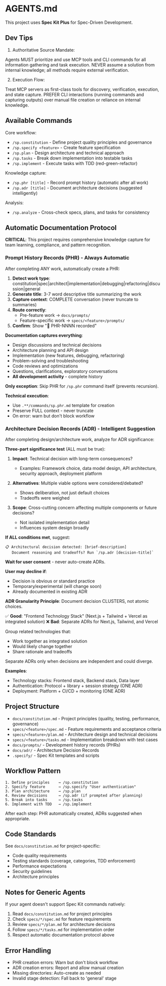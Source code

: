 # AGENTS.md

This project uses **Spec Kit Plus** for Spec-Driven Development.

## Dev Tips

1. Authoritative Source Mandate:

Agents MUST prioritize and use MCP tools and CLI commands for all information gathering and task execution. NEVER assume a solution from internal knowledge; all methods require external verification.

2. Execution Flow:

Treat MCP servers as first-class tools for discovery, verification, execution, and state capture. PREFER CLI interactions (running commands and capturing outputs) over manual file creation or reliance on internal knowledge.

## Available Commands

Core workflow:
- `/sp.constitution` - Define project quality principles and governance
- `/sp.specify <feature>` - Create feature specification
- `/sp.plan` - Design architecture and technical approach
- `/sp.tasks` - Break down implementation into testable tasks
- `/sp.implement` - Execute tasks with TDD (red-green-refactor)

Knowledge capture:
- `/sp.phr [title]` - Record prompt history (automatic after all work)
- `/sp.adr [title]` - Document architecture decisions (suggested intelligently)

Analysis:
- `/sp.analyze` - Cross-check specs, plans, and tasks for consistency

## Automatic Documentation Protocol

**CRITICAL**: This project requires comprehensive knowledge capture for team learning, compliance, and pattern recognition.

### Prompt History Records (PHR) - Always Automatic

After completing ANY work, automatically create a PHR:

1. **Detect work type**: constitution|spec|architect|implementation|debugging|refactoring|discussion|general
2. **Generate title**: 3-7 word descriptive title summarizing the work
3. **Capture context**: COMPLETE conversation (never truncate to summaries)
4. **Route correctly**:
   - Pre-feature work → `docs/prompts/`
   - Feature-specific work → `specs/<feature>/prompts/`
5. **Confirm**: Show "📝 PHR-NNNN recorded"

**Documentation captures everything**:
- Design discussions and technical decisions
- Architecture planning and API design
- Implementation (new features, debugging, refactoring)
- Problem-solving and troubleshooting
- Code reviews and optimizations
- Questions, clarifications, exploratory conversations
- **All development activity** - complete history

**Only exception**: Skip PHR for `/sp.phr` command itself (prevents recursion).

**Technical execution**:
- Use `.**/commands/sp.phr.md` template for creation
- Preserve FULL context - never truncate
- On error: warn but don't block workflow

### Architecture Decision Records (ADR) - Intelligent Suggestion

After completing design/architecture work, analyze for ADR significance:

**Three-part significance test** (ALL must be true):

1. **Impact**: Technical decision with long-term consequences?
   - Examples: Framework choice, data model design, API architecture, security approach, deployment platform

2. **Alternatives**: Multiple viable options were considered/debated?
   - Shows deliberation, not just default choices
   - Tradeoffs were weighed

3. **Scope**: Cross-cutting concern affecting multiple components or future decisions?
   - Not isolated implementation detail
   - Influences system design broadly

**If ALL conditions met**, suggest:
```
📋 Architectural decision detected: [brief-description]
   Document reasoning and tradeoffs? Run `/sp.adr [decision-title]`
```

**Wait for user consent** - never auto-create ADRs.

**User may decline if**:
- Decision is obvious or standard practice
- Temporary/experimental (will change soon)
- Already documented in existing ADR

**ADR Granularity Principle**:
Document decision CLUSTERS, not atomic choices.

✅ **Good**: "Frontend Technology Stack" (Next.js + Tailwind + Vercel as integrated solution)
❌ **Bad**: Separate ADRs for Next.js, Tailwind, and Vercel

Group related technologies that:
- Work together as integrated solution
- Would likely change together
- Share rationale and tradeoffs

Separate ADRs only when decisions are independent and could diverge.

**Examples**:
- Technology stacks: Frontend stack, Backend stack, Data layer
- Authentication: Protocol + library + session strategy (ONE ADR)
- Deployment: Platform + CI/CD + monitoring (ONE ADR)

## Project Structure

- `docs/constitution.md` - Project principles (quality, testing, performance, governance)
- `specs/<feature>/spec.md` - Feature requirements and acceptance criteria
- `specs/<feature>/plan.md` - Architecture design and technical decisions
- `specs/<feature>/tasks.md` - Implementation breakdown with test cases
- `docs/prompts/` - Development history records (PHRs)
- `docs/adr/` - Architecture Decision Records
- `.specify/` - Spec Kit templates and scripts

## Workflow Pattern

```
1. Define principles    → /sp.constitution
2. Specify feature      → /sp.specify "User authentication"
3. Plan architecture    → /sp.plan
4. Review decisions     → /sp.adr (if prompted after planning)
5. Break into tasks     → /sp.tasks
6. Implement with TDD   → /sp.implement
```

After each step: PHR automatically created, ADRs suggested when appropriate.

## Code Standards

See `docs/constitution.md` for project-specific:
- Code quality requirements
- Testing standards (coverage, categories, TDD enforcement)
- Performance expectations
- Security guidelines
- Architecture principles

## Notes for Generic Agents

If your agent doesn't support Spec Kit commands natively:
1. Read `docs/constitution.md` for project principles
2. Check `specs/*/spec.md` for feature requirements
3. Review `specs/*/plan.md` for architecture decisions
4. Follow `specs/*/tasks.md` for implementation order
5. Respect automatic documentation protocol above

## Error Handling

- PHR creation errors: Warn but don't block workflow
- ADR creation errors: Report and allow manual creation
- Missing directories: Auto-create as needed
- Invalid stage detection: Fall back to 'general' stage

